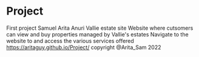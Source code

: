 # Project
First project
Samuel Arita Anuri
Vallie estate site
Website where cutsomers can view and buy properties managed by Vallie's estates
Navigate to the website to and access the various services offered
https://aritaguy.github.io/Project/
copyright @Arita_Sam 2022
